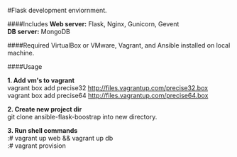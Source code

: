 #Flask development enviornment.

####Includes
**Web server:** Flask, Nginx, Gunicorn, Gevent  
**DB server:** MongoDB

####Required
VirtualBox or VMware, Vagrant, and Ansible installed on local machine.

####Usage

**1. Add vm's to vagrant**  
vagrant box add precise32 http://files.vagrantup.com/precise32.box
vagrant box add precise64 http://files.vagrantup.com/precise64.box

**2. Create new project dir**   
git clone ansible-flask-boostrap into new directory.

**3. Run shell commands**  
\:# vagrant up web && vagrant up db   
\:# vagrant provision
